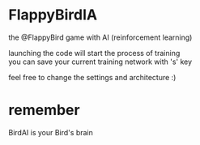 # FlappyBirdIA
the @FlappyBird game with AI (reinforcement learning)  
  
launching the code will start the process of training  
you can save your current training network with 's' key  
  
feel free to change the settings and architecture :)    
  
# remember  
BirdAI is your Bird's brain

